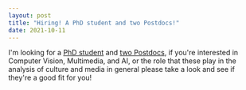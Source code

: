 ```yaml
---
layout: post
title: "Hiring! A PhD student and two Postdocs!"
date: 2021-10-11
---
```


I'm looking for a [PhD student](https://vacatures.uva.nl/UvA/job/PhD-Position-on-Latent-Multimodal-Concept-Analysis/735696702/) and [two Postdocs](https://vacatures.uva.nl/UvA/job/Postdoctoral-Researchers-on-Multimedia-Analytics-and-Computer-Vision/735702702/), if you're interested in Computer Vision, Multimedia, and AI, or the role that these play in the analysis of culture and media in general please take a look and see if they're a good fit for you!

